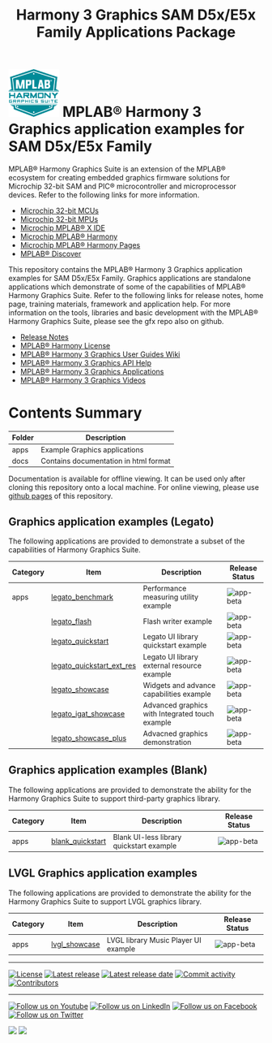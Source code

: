 ﻿---
title: Harmony 3 Graphics SAM D5x/E5x Family Applications Package
nav_order: 1
---

# ![MPLAB® Harmony Graphics Suite](./images/mhgs.png) MPLAB® Harmony 3 Graphics application examples for SAM D5x/E5x Family

MPLAB® Harmony Graphics Suite  is an extension of the MPLAB® ecosystem for creating
embedded graphics firmware solutions for Microchip 32-bit SAM and PIC® microcontroller
and microprocessor devices.  Refer to the following links for more information.
 - [Microchip 32-bit MCUs](https://www.microchip.com/design-centers/32-bit)
 - [Microchip 32-bit MPUs](https://www.microchip.com/design-centers/32-bit-mpus)
 - [Microchip MPLAB® X IDE](https://www.microchip.com/mplab/mplab-x-ide)
 - [Microchip MPLAB® Harmony](https://www.microchip.com/mplab/mplab-harmony)
 - [Microchip MPLAB® Harmony Pages](https://microchip-mplab-harmony.github.io/)
 - [MPLAB® Discover](https://mplab-discover.microchip.com/v1/itemtype/com.microchip.ide.project?s0=Legato)

This repository contains the MPLAB® Harmony 3 Graphics application examples for SAM D5x/E5x Family. Graphics applications are standalone applications which demonstrate of some of the capabilities of MPLAB® Harmony Graphics Suite.  Refer to the following links for release notes, home page, training materials, framework and application help.
For more information on the tools, libraries and basic development with the MPLAB® Harmony Graphics Suite, please see the gfx repo also on github.
 - [Release Notes](https://microchip-mplab-harmony.github.io/gfx_apps_sam_d5x_e5x/release_notes.html)
 - [MPLAB® Harmony License](https://microchip-mplab-harmony.github.io/gfx/mplab_harmony_license.html)
 - [MPLAB® Harmony 3 Graphics User Guides Wiki](https://github.com/mchpgfx/legato.docs/wiki)
 - [MPLAB® Harmony 3 Graphics API Help](https://mchpgfx.github.io/legato.images/index.html)
 - [MPLAB® Harmony 3 Graphics Applications](https://microchip-mplab-harmony.github.io/gfx/apps/readme.html)
 - [MPLAB® Harmony 3 Graphics Videos](https://www.youtube.com/channel/UCwGbrIuty-pHCyjuVRAyP5Q)


# Contents Summary

| Folder     | Description                                  |
|------------|----------------------------------------------|
| apps       | Example Graphics applications |
| docs       | Contains documentation in html format |

Documentation is available for offline viewing.  It can be used only after cloning this repository onto a local machine. For online viewing, please use [github pages](https://microchip-mplab-harmony.github.io/gfx_apps_sam_d5x_e5x/) of this repository.

## Graphics application examples (Legato)

The following applications are provided to demonstrate a subset of the capabilities of Harmony Graphics Suite.

| Category | Item | Description | Release Status |
| --- | --- | ---- |---- |
|  apps | [legato_benchmark](./apps/legato_benchmark/readme.md) | Performance measuring utility example | ![app-beta](https://img.shields.io/badge/application-release-blue?style=plastic) |
|     | [legato_flash](./apps/legato_flash/readme.md) |  Flash writer example | ![app-beta](https://img.shields.io/badge/application-release-blue?style=plastic) |
|     | [legato_quickstart](./apps/legato_quickstart/readme.md) | Legato UI library quickstart example | ![app-beta](https://img.shields.io/badge/application-release-blue?style=plastic) |
|     | [legato_quickstart_ext_res](./apps/legato_quickstart_ext_res/readme.md) | Legato UI library external resource example | ![app-beta](https://img.shields.io/badge/application-release-blue?style=plastic)|
|     | [legato_showcase](./apps/legato_showcase/readme.md) | Widgets and advance capabilities example | ![app-beta](https://img.shields.io/badge/application-release-blue?style=plastic) |
|     | [legato_igat_showcase](./apps/legato_igat_showcase/readme.md) | Advanced graphics with Integrated touch example | ![app-beta](https://img.shields.io/badge/application-release-blue?style=plastic) |
|     | [legato_showcase_plus](./apps/legato_showcase_plus/readme.md) | Advacned graphics demonstration | ![app-beta](https://img.shields.io/badge/application-release-blue?style=plastic) |


## Graphics application examples (Blank)

The following applications are provided to demonstrate the ability for the Harmony Graphics Suite to support third-party graphics library.

| Category | Item | Description | Release Status |
| --- | --- | ---- |---- |
| apps | [blank_quickstart](./apps/blank_quickstart/readme.md) | Blank UI-less library quickstart example | ![app-beta](https://img.shields.io/badge/application-release-blue?style=plastic) |


## LVGL Graphics application examples 

The following applications are provided to demonstrate the ability for the Harmony Graphics Suite to support LVGL graphics library.

| Category | Item | Description | Release Status |
| --- | --- | ---- |---- |
| apps | [lvgl_showcase](./apps/lvgl_showcase/readme.md) | LVGL library Music Player UI example | ![app-beta](https://img.shields.io/badge/application-beta-orange?style=plastic) |

____

[![License](https://img.shields.io/badge/license-Harmony%20license-orange.svg)](https://github.com/Microchip-MPLAB-Harmony/gfx_apps_sam_d5x_e5x/blob/master/mplab_harmony_license.md)
[![Latest release](https://img.shields.io/github/release/mchpgfx/legato.docs.svg)](https://github.com/Microchip-MPLAB-Harmony/gfx/tree/v3.12.0)
[![Latest release date](https://img.shields.io/github/release-date/mchpgfx/legato.docs.svg)](https://github.com/Microchip-MPLAB-Harmony/gfx/tree/v3.12.0)
[![Commit activity](https://img.shields.io/github/commit-activity/y/Microchip-MPLAB-Harmony/gfx_apps_sam_d5x_e5x.svg)](https://github.com/Microchip-MPLAB-Harmony/gfx_apps_sam_a5d2/graphs/commit-activity)
[![Contributors](https://img.shields.io/github/contributors-anon/Microchip-MPLAB-Harmony/gfx_apps_sam_d5x_e5x.svg)]()

____

[![Follow us on Youtube](https://img.shields.io/badge/Youtube-Follow%20us%20on%20Youtube-red.svg)](https://www.youtube.com/user/MicrochipTechnology)
[![Follow us on LinkedIn](https://img.shields.io/badge/LinkedIn-Follow%20us%20on%20LinkedIn-blue.svg)](https://www.linkedin.com/company/microchip-technology)
[![Follow us on Facebook](https://img.shields.io/badge/Facebook-Follow%20us%20on%20Facebook-blue.svg)](https://www.facebook.com/microchiptechnology/)
[![Follow us on Twitter](https://img.shields.io/twitter/follow/MicrochipTech.svg?style=social)](https://twitter.com/MicrochipTech)

[![](https://img.shields.io/github/stars/Microchip-MPLAB-Harmony/gfx.svg?style=social)]()
[![](https://img.shields.io/github/watchers/Microchip-MPLAB-Harmony/gfx.svg?style=social)]()

